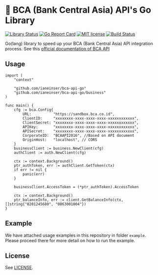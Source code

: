 # 🏦 BCA (Bank Central Asia) API's Go Library

[![Library Status](https://img.shields.io/badge/status-unofficial-yellow.svg)]()
[![Go Report Card](https://goreportcard.com/badge/github.com/ianeinser/bca-api-go)](https://goreportcard.com/report/github.com/ianeinser/bca-api-go)
[![MIT license](https://img.shields.io/badge/license-MIT-brightgreen.svg)](LICENSE)
[![Build Status](https://travis-ci.org/ianeinser/bca-api-go.svg?branch=master)](https://travis-ci.org/ianeinser/bca-api-go)

Go(lang) library to speed up your BCA (Bank Central Asia) API integration process. See this [official documentation of BCA API](https://developer.bca.co.id/documentation/)

## Usage
```
import (
	"context"

	"github.com/ianeinser/bca-api-go"
	"github.com/ianeinser/bca-api-go/business"
)

func main() {
    cfg := bca.Config{
		URL:          "https://sandbox.bca.co.id",
		ClientID:     "xxxxxxxx-xxxx-xxxx-xxxx-xxxxxxxxxxxx",
		ClientSecret: "xxxxxxxx-xxxx-xxxx-xxxx-xxxxxxxxxxxx",
		APIKey:       "xxxxxxxx-xxxx-xxxx-xxxx-xxxxxxxxxxxx",
		APISecret:    "xxxxxxxx-xxxx-xxxx-xxxx-xxxxxxxxxxxx",
		CorporateID:  "BCAAPI2016", //Based on API document
		OriginHost:   "localhost", // CORS
	}
	businessClient := business.NewClient(cfg)
	authClient := auth.NewClient(cfg)

	ctx := context.Background()
	ptr_authToken, err := authClient.GetToken(ctx)
	if err != nil {
		panic(err)
	}

    businessClient.AccessToken = (*ptr_authToken).AccessToken

    ctx := context.Background()
    ptr_balanceInfo, err := client.GetBalanceInfo(ctx, []string{"0201245680", "0063001004"})
}
```

## Example

We have attached usage examples in this repository in folder `example`.
Please proceed there for more detail on how to run the example.

## License

See [LICENSE](LICENSE).
